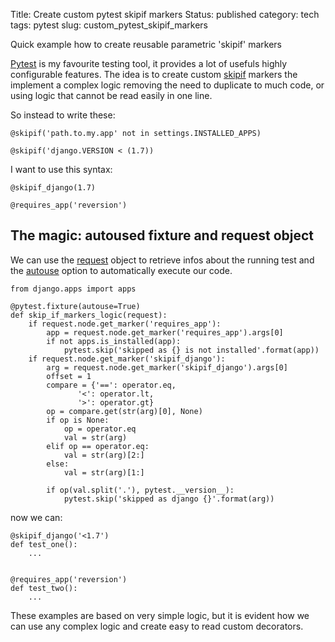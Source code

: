 Title: Create custom pytest skipif markers
Status: published
category: tech
tags: pytest
slug: custom_pytest_skipif_markers 

Quick example how to create reusable parametric 'skipif' markers

<!-- PELICAN_END_SUMMARY -->

[Pytest](https://pytest.org/latest/contents.html) is my favourite testing tool, it provides a lot of usefuls highly configurable features. The idea  is to create custom [skipif](https://pytest.org/latest/skipping.html#skipping) markers the implement a complex logic removing the need to duplicate to much code, or using logic that cannot be read easily in one line.

So instead to write these:

	@skipif('path.to.my.app' not in settings.INSTALLED_APPS)

	@skipif('django.VERSION < (1.7))

I want to use this syntax:


	@skipif_django(1.7)
	
	@requires_app('reversion')
	

## The magic: autoused fixture and request object

We can use the [request](https://pytest.org/latest/builtin.html#_pytest.python.FixtureRequest) object to retrieve infos about the running test and the [autouse](https://pytest.org/latest/fixture.html#autouse-fixtures-xunit-setup-on-steroids) option to automatically execute our code.


    from django.apps import apps
    
    @pytest.fixture(autouse=True)
    def skip_if_markers_logic(request):
        if request.node.get_marker('requires_app'):
            app = request.node.get_marker('requires_app').args[0]
            if not apps.is_installed(app):
                pytest.skip('skipped as {} is not installed'.format(app))
    	if request.node.get_marker('skipif_django'):
        	arg = request.node.get_marker('skipif_django').args[0]
        	offset = 1
        	compare = {'==': operator.eq,
                   '<': operator.lt,
                   '>': operator.gt}
        	op = compare.get(str(arg)[0], None)
        	if op is None:
            	op = operator.eq
            	val = str(arg)
        	elif op == operator.eq:
            	val = str(arg)[2:]
        	else:
            	val = str(arg)[1:]

        	if op(val.split('.'), pytest.__version__):
            	pytest.skip('skipped as django {}'.format(arg))

now we can:

	@skipif_django('<1.7')
	def test_one():
		...


	@requires_app('reversion')
	def test_two():
		...
		
		
These examples are based on very simple logic, but it is evident how we can use any complex logic and create easy to read custom decorators.






